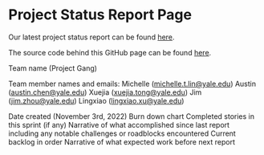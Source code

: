 # Project Status Report Page

Our latest project status report can be found [here](https://xuejiatong.github.io/project-gang-report/).

The source code behind this GitHub page can be found [here](https://github.com/xuejiatong/project-gang-report).

Team name (Project Gang)

Team member names and emails:
Michelle (michelle.t.lin@yale.edu)
Austin (austin.chen@yale.edu)
Xuejia (xuejia.tong@yale.edu)
Jim (jim.zhou@yale.edu)
Lingxiao (lingxiao.xu@yale.edu)

Date created (November 3rd, 2022)
Burn down chart
Completed stories in this sprint (if any)
Narrative of what accomplished since last report including any notable challenges or roadblocks encountered
Current backlog in order
Narrative of what expected work before next report
